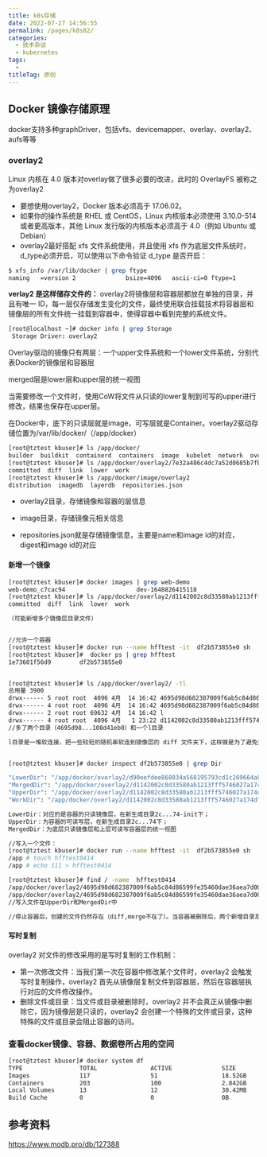 ```yaml
---
title: k8s存储
date: 2022-07-27 14:56:55
permalink: /pages/k8s02/
categories:
  - 技术杂谈
  - kubernetes
tags:
  - 
titleTag: 原创
---
```



## Docker 镜像存储原理
docker支持多种graphDriver，包括vfs、devicemapper、overlay、overlay2、aufs等等


### overlay2

Linux 内核在 4.0 版本对overlay做了很多必要的改进，此时的 OverlayFS 被称之为overlay2
- 要想使用overlay2，Docker 版本必须高于 17.06.02。
- 如果你的操作系统是 RHEL 或 CentOS，Linux 内核版本必须使用 3.10.0-514 或者更高版本，其他 Linux 发行版的内核版本必须高于 4.0（例如 Ubuntu 或 Debian）
- overlay2最好搭配 xfs 文件系统使用，并且使用 xfs 作为底层文件系统时，d_type必须开启，可以使用以下命令验证 d_type 是否开启：
```bash
$ xfs_info /var/lib/docker | grep ftype
naming   =version 2              bsize=4096   ascii-ci=0 ftype=1
```

**verlay2 是这样储存文件的：** overlay2将镜像层和容器层都放在单独的目录，并且有唯一 ID，每一层仅存储发生变化的文件，最终使用联合挂载技术将容器层和镜像层的所有文件统一挂载到容器中，使得容器中看到完整的系统文件。


```bash
[root@localhost ~]# docker info | grep Storage
 Storage Driver: overlay2
```

Overlay驱动的镜像只有两层：一个upper文件系统和一个lower文件系统，分别代表Docker的镜像层和容器层

merged层是lower层和upper层的统一视图

当需要修改一个文件时，使用CoW将文件从只读的lower复制到可写的upper进行修改，结果也保存在upper层。

在Docker中，底下的只读层就是image，可写层就是Container。voerlay2驱动存储位置为/var/lib/docker/（/app/docker）

```bash
[root@tztest kbuser]# ls /app/docker/
builder  buildkit  containerd  containers  image  kubelet  network  overlay2  plugins  runtimes  swarm  tmp  trust  volumes
[root@tztest kbuser]# ls /app/docker/overlay2/7e32a486c4dc7a52d0685b7fb3e4f6fb4eb7b9ae963f0820285c3659e3f361ca
committed  diff  link  lower  work
[root@tztest kbuser]# ls /app/docker/image/overlay2
distribution  imagedb  layerdb  repositories.json

```
- overlay2目录，存储镜像和容器的层信息

- image目录，存储镜像元相关信息

- repositories.json就是存储镜像信息，主要是name和image id的对应，digest和image id的对应



#### 新增一个镜像
```bash
[root@tztest kbuser]# docker images | grep web-demo
web-demo_c7cac94                    dev-1648826415118                          df2b573855e0        12 days ago         17.7MB
[root@tztest kbuser]# ls /app/docker/overlay2/d1142002c8d33580ab1213fff5746027a174d763e37885039df98b7108d41eb0
committed  diff  link  lower  work

（可能新增多个镜像层目录文件）


//允许一个容器
[root@tztest kbuser]# docker run --name hfftest -it  df2b573855e0 sh
[root@tztest kbuser]#  docker ps | grep hfftest
1e73601f56d9        df2b573855e0                                          "sh"                     34 seconds ago      Up 32 seconds       80/tcp, 8080/tcp         hfftest


[root@tztest kbuser]# ls /app/docker/overlay2/ -tl
总用量 3900
drwx------ 5 root root  4096 4月  14 16:42 4695d98d682387009f6ab5c84d86599fe35460dae36aea7d00e1561042d630e0
drwx------ 4 root root  4096 4月  14 16:42 4695d98d682387009f6ab5c84d86599fe35460dae36aea7d00e1561042d630e0-init
drwx------ 2 root root 69632 4月  14 16:42 l
drwx------ 4 root root  4096 4月   1 23:22 d1142002c8d33580ab1213fff5746027a174d763e37885039df98b7108d41eb0
//多了两个目录（4695d98...108d41eb0）和一个l目录

l目录是一堆软连接，把一些较短的随机串软连到镜像层的 diff 文件夹下，这样做是为了避免达到mount命令参数的长度限制。


[root@tztest kbuser]# docker inspect df2b573855e0 | grep Dir

"LowerDir": "/app/docker/overlay2/d90eefdee868034a568195793cd1c269664a8e459f773cef20cefe5fc81f9e1b/diff:/app/docker/overlay2/b1789038611adaa88789bc8600ff21ebf28d0f4437ae720bfea03b34d50cc689/diff:/app/docker/overlay2/9c3ce321c132b4e638a2187c58d6af6dff58f74c3f49780df8ee4eb80b0dc5f2/diff:/app/docker/overlay2/198313ba0d321e9efa1205820408780b4edb07027456cfcd89cc660bbfa92953/diff",
"MergedDir": "/app/docker/overlay2/d1142002c8d33580ab1213fff5746027a174d763e37885039df98b7108d41eb0/merged",
"UpperDir": "/app/docker/overlay2/d1142002c8d33580ab1213fff5746027a174d763e37885039df98b7108d41eb0/diff",
"WorkDir": "/app/docker/overlay2/d1142002c8d33580ab1213fff5746027a174d763e37885039df98b7108d41eb0/work"

LowerDir：对应的是容器的只读镜像层，在新生成目录2c...74-init下；
UpperDir：为容器的可读写层，在新生成目录2c...74下；
MergedDir：为底层只读镜像层和上层可读写容器层的统一视图

//写入一个文件：
[root@tztest kbuser]# docker run --name hfftest -it  df2b573855e0 sh
/app # touch hfftest0414
/app # echo 111 > hfftest0414

[root@tztest kbuser]# find / -name  hfftest0414
/app/docker/overlay2/4695d98d682387009f6ab5c84d86599fe35460dae36aea7d00e1561042d630e0/diff/app/hfftest0414
/app/docker/overlay2/4695d98d682387009f6ab5c84d86599fe35460dae36aea7d00e1561042d630e0/merged/app/hfftest0414
//写入文件在UpperDir和MergedDir中

//停止容器后，创建的文件仍然存在（diff,merge不在了）。当容器被删除后，两个新增目录及其相关文件被删除

```

#### 写时复制
overlay2 对文件的修改采用的是写时复制的工作机制：
- 第一次修改文件：当我们第一次在容器中修改某个文件时，overlay2 会触发写时复制操作，overlay2 首先从镜像层复制文件到容器层，然后在容器层执行对应的文件修改操作。
- 删除文件或目录：当文件或目录被删除时，overlay2 并不会真正从镜像中删除它，因为镜像层是只读的，overlay2 会创建一个特殊的文件或目录，这种特殊的文件或目录会阻止容器的访问。

### 查看docker镜像、容器、数据卷所占用的空间
```bash
[root@tztest kbuser]# docker system df
TYPE                TOTAL               ACTIVE              SIZE                RECLAIMABLE
Images              117                 51                  18.52GB             11.19GB (60%)
Containers          203                 100                 2.842GB             1.446GB (50%)
Local Volumes       13                  12                  30.42MB             0B (0%)
Build Cache         0                   0                   0B                  0B
```

## 参考资料
https://www.modb.pro/db/127388


